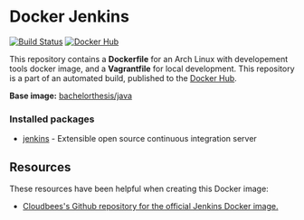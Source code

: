 # Docker Jenkins

[![Build Status](http://jenkins.hesjevik.im/buildStatus/icon?job=docker-archlinux)](http://jenkins.hesjevik.im/job/docker-jenkins/) [![Docker Hub](https://img.shields.io/badge/docker-ready-blue.svg?style=plastic)](https://registry.hub.docker.com/u/bachelorthesis/jenkins/)

This repository contains a **Dockerfile** for an Arch Linux with developement tools docker image, and a **Vagrantfile** for local development. This repository is a part of an automated build, published to the [Docker Hub][docker_hub_repository].

**Base image:** [bachelorthesis/java][docker_hub_base_image]

[docker_hub_repository]: https://registry.hub.docker.com/u/bachelorthesis/jenkins/
[docker_hub_base_image]: https://registry.hub.docker.com/u/bachelorthesis/java/

### Installed packages

* [jenkins][jenkins] - Extensible open source continuous integration server

[jenkins]: https://www.archlinux.org/packages/community/any/jenkins/

## Resources

These resources have been helpful when creating this Docker image:

* [Cloudbees's Github repository for the official Jenkins Docker image.][github_repository_cloudbees_jenkins]

[github_repository_cloudbees_jenkins]: https://github.com/cloudbees/jenkins-ci.org-docker
